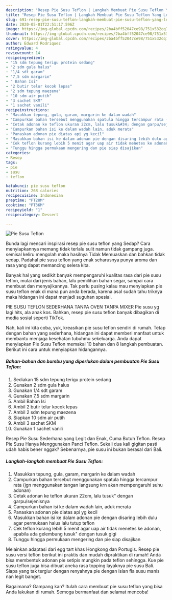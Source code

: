 ```yaml
---
description: "Resep Pie Susu Teflon | Langkah Membuat Pie Susu Teflon Yang Lezat Sekali"
title: "Resep Pie Susu Teflon | Langkah Membuat Pie Susu Teflon Yang Lezat Sekali"
slug: 691-resep-pie-susu-teflon-langkah-membuat-pie-susu-teflon-yang-lezat-sekali
date: 2020-05-01T22:51:17.596Z
image: https://img-global.cpcdn.com/recipes/2ba4bff52047ce98/751x532cq70/pie-susu-teflon-foto-resep-utama.jpg
thumbnail: https://img-global.cpcdn.com/recipes/2ba4bff52047ce98/751x532cq70/pie-susu-teflon-foto-resep-utama.jpg
cover: https://img-global.cpcdn.com/recipes/2ba4bff52047ce98/751x532cq70/pie-susu-teflon-foto-resep-utama.jpg
author: Edward Rodriquez
ratingvalue: 4
reviewcount: 14
recipeingredient:
- "15 sdm tepung terigu protein sedang"
- "2 sdm gula halus"
- "1/4 sdt garam"
- "7,5 sdm margarin"
- " Bahan Isi"
- "2 butir telur kocok lepas"
- "2 sdm tepung maezena"
- "10 sdm air putih"
- "3 sachet SKM"
- "1 sachet vanili"
recipeinstructions:
- "Masukkan tepung, gula, garam, margarin ke dalam wadah"
- "Campurkan bahan tersebut menggunakan spatula hingga tercampur rata (jgn menggunakan tangan langsung krn akan mempengaruhi suhu adonan)"
- "Cetak adonan ke teflon ukuran 22cm, lalu tusuk&#34; dengan garpu/sejenisnya"
- "Campurkan bahan isi ke dalam wadah lain, aduk merata"
- "Panaskan adonan pie diatas api yg kecil"
- "Masukkan bahan isi ke dalam adonan pie dengan disaring lebih dulu agar permukaan halus lalu tutup teflon"
- "Cek teflon kurang lebih 5 menit agar uap air tidak menetes ke adonan, apabila ada gelembung tusuk&#34; dengan tusuk gigi"
- "Tunggu hingga permukaan mengering dan pie siap disajikan"
categories:
- Resep
tags:
- pie
- susu
- teflon

katakunci: pie susu teflon 
nutrition: 268 calories
recipecuisine: Indonesian
preptime: "PT28M"
cooktime: "PT36M"
recipeyield: "1"
recipecategory: Dessert

---
```



![Pie Susu Teflon](https://img-global.cpcdn.com/recipes/2ba4bff52047ce98/751x532cq70/pie-susu-teflon-foto-resep-utama.jpg)

Bunda lagi mencari inspirasi resep pie susu teflon yang Sedap? Cara menyiapkannya memang tidak terlalu sulit namun tidak gampang juga. semisal keliru mengolah maka hasilnya Tidak Memuaskan dan bahkan tidak sedap. Padahal pie susu teflon yang enak seharusnya punya aroma dan rasa yang dapat memancing selera kita.

Banyak hal yang sedikit banyak mempengaruhi kualitas rasa dari pie susu teflon, mulai dari jenis bahan, lalu pemilihan bahan segar, sampai cara membuat dan menyajikannya. Tak perlu pusing kalau mau menyiapkan pie susu teflon enak di mana pun anda berada, karena asal sudah tahu triknya maka hidangan ini dapat menjadi suguhan spesial.

PIE SUSU TEFLON SEDERHANA TANPA OVEN TANPA MIXER Pie susu yg lagi hits, ala anak kos. Bahkan, resep pie susu teflon banyak dibagikan di media sosial seperti TikTok.


Nah, kali ini kita coba, yuk, kreasikan pie susu teflon sendiri di rumah. Tetap dengan bahan yang sederhana, hidangan ini dapat memberi manfaat untuk membantu menjaga kesehatan tubuhmu sekeluarga. Anda dapat menyiapkan Pie Susu Teflon memakai 10 bahan dan 8 langkah pembuatan. Berikut ini cara untuk menyiapkan hidangannya.

<!--inarticleads1-->

##### Bahan-bahan dan bumbu yang diperlukan dalam pembuatan Pie Susu Teflon:

1. Sediakan 15 sdm tepung terigu protein sedang
1. Gunakan 2 sdm gula halus
1. Gunakan 1/4 sdt garam
1. Gunakan 7,5 sdm margarin
1. Ambil  Bahan Isi
1. Ambil 2 butir telur kocok lepas
1. Ambil 2 sdm tepung maezena
1. Siapkan 10 sdm air putih
1. Ambil 3 sachet SKM
1. Gunakan 1 sachet vanili


Resep Pie Susu Sederhana yang Legit dan Enak, Cuma Butuh Teflon. Resep Pie Susu Hanya Menggunakan Panci Teflon. Sekali dua kali gigitan pasti udah habis bener nggak? Sebenarnya, pie susu ini bukan berasal dari Bali. 

<!--inarticleads2-->

##### Langkah-langkah membuat Pie Susu Teflon:

1. Masukkan tepung, gula, garam, margarin ke dalam wadah
1. Campurkan bahan tersebut menggunakan spatula hingga tercampur rata (jgn menggunakan tangan langsung krn akan mempengaruhi suhu adonan)
1. Cetak adonan ke teflon ukuran 22cm, lalu tusuk&#34; dengan garpu/sejenisnya
1. Campurkan bahan isi ke dalam wadah lain, aduk merata
1. Panaskan adonan pie diatas api yg kecil
1. Masukkan bahan isi ke dalam adonan pie dengan disaring lebih dulu agar permukaan halus lalu tutup teflon
1. Cek teflon kurang lebih 5 menit agar uap air tidak menetes ke adonan, apabila ada gelembung tusuk&#34; dengan tusuk gigi
1. Tunggu hingga permukaan mengering dan pie siap disajikan


Melainkan adaptasi dari egg tart khas Hongkong dan Portugis. Resep pie susu versi teflon berikut ini praktis dan mudah dipraktikan di rumah! Anda bisa membentuk adonan pie setipis mungkin pada teflon sehingga. Kue pie susu teflon juga bisa dibuat aneka rasa topping layaknya pie susu Bali. Siapa yang tak tergiur dengan renyahnya pie dengan isian fla susu manis nan legit banget. 

Bagaimana? Gampang kan? Itulah cara membuat pie susu teflon yang bisa Anda lakukan di rumah. Semoga bermanfaat dan selamat mencoba!

